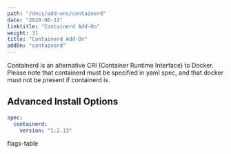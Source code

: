 ```yaml
---
path: "/docs/add-ons/containerd"
date: "2020-06-13"
linktitle: "Containerd Add-On"
weight: 31
title: "Containerd Add-On"
addOn: "containerd"
---
```

Containerd is an alternative CRI (Container Runtime Interface) to Docker.
Please note that containerd must be specified in yaml spec, and that docker must not be present if containerd is.

## Advanced Install Options

```yaml
spec:
  containerd:
    version: "1.2.13"
```

flags-table

